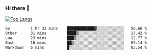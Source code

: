 ### Hi there 👋

<!--
**3Xpl0it3r/3Xpl0it3r** is a ✨ _special_ ✨ repository because its `README.md` (this file) appears on your GitHub profile.

Here are some ideas to get you started:

- 🔭 I’m currently working on ...
- 🌱 I’m currently learning ...
- 👯 I’m looking to collaborate on ...
- 🤔 I’m looking for help with ...
- 💬 Ask me about ...
- 📫 How to reach me: ...
- 😄 Pronouns: ...
- ⚡ Fun fact: ...
-->


[![Top Langs](https://github-readme-stats.vercel.app/api/top-langs/?username=3Xpl0it3r&layout=compact)](https://github.com/3Xpl0it3r/3Xpl0it3r)

<!--START_SECTION:waka-->

```txt
Go         1 hr 32 mins    ████████████▓░░░░░░░░░░░░   50.66 %
Other      31 mins         ████▒░░░░░░░░░░░░░░░░░░░░   17.42 %
Lua        23 mins         ███▒░░░░░░░░░░░░░░░░░░░░░   12.77 %
Bash       16 mins         ██▒░░░░░░░░░░░░░░░░░░░░░░   09.14 %
Markdown   6 mins          █░░░░░░░░░░░░░░░░░░░░░░░░   03.54 %
```

<!--END_SECTION:waka-->
